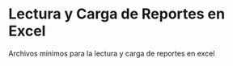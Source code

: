 # Lectura y Carga de Reportes en Excel

Archivos minimos para la lectura y carga de reportes en excel